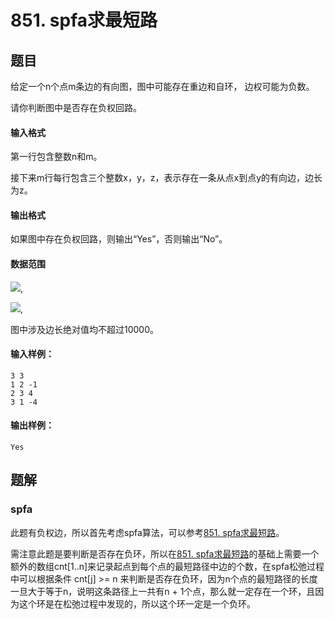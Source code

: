 <!--
 * @Author: shaqsnake
 * @Email: shaqsnake@gmail.com
 * @Date: 2019-09-16 15:58:00
 * @LastEditTime: 2019-10-21 11:14:57
 * @Description: Acwing 852
 -->

# 851. spfa求最短路

## 题目

给定一个n个点m条边的有向图，图中可能存在重边和自环， 边权可能为负数。

请你判断图中是否存在负权回路。

#### 输入格式

第一行包含整数n和m。

接下来m行每行包含三个整数x，y，z，表示存在一条从点x到点y的有向边，边长为z。

#### 输出格式

如果图中存在负权回路，则输出“Yes”，否则输出“No”。

#### 数据范围

![](http://latex.codecogs.com/gif.latex?\\1%20\leq%20n%20\leq%202000),

![](http://latex.codecogs.com/gif.latex?\\1%20\leq%20m%20\leq%2010000),

图中涉及边长绝对值均不超过10000。

#### 输入样例：

```
3 3
1 2 -1
2 3 4
3 1 -4
```

#### 输出样例：

```
Yes
```

## 题解

### spfa

此题有负权边，所以首先考虑spfa算法，可以参考[851. spfa求最短路](https://github.com/shaqsnake/coding-practice/blob/master/src/acwing/0851/)。

需注意此题是要判断是否存在负环，所以在[851. spfa求最短路](https://github.com/shaqsnake/coding-practice/blob/master/src/acwing/0851/)的基础上需要一个额外的数组cnt[1..n]来记录起点到每个点的最短路径中边的个数，在spfa松弛过程中可以根据条件 cnt[j] >= n 来判断是否存在负环，因为n个点的最短路径的长度一旦大于等于n，说明这条路径上一共有n + 1个点，那么就一定存在一个环，且因为这个环是在松弛过程中发现的，所以这个环一定是一个负环。
